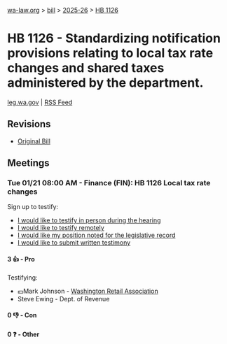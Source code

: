 [wa-law.org](/) > [bill](/bill/) > [2025-26](/bill/2025-26/) > [HB 1126](/bill/2025-26/hb/1126/)

# HB 1126 - Standardizing notification provisions relating to local tax rate changes and shared taxes administered by the department.
[leg.wa.gov](https://app.leg.wa.gov/billsummary?BillNumber=1126&Year=2025&Initiative=false) | [RSS Feed](./rss.xml)

## Revisions
* [Original Bill](1/)

## Meetings
### Tue 01/21 08:00 AM - Finance (FIN): HB 1126 Local tax rate changes
Sign up to testify:
* [I would like to testify in person during the hearing](https://app.leg.wa.gov/csi/Testifier/Add?chamber=House&mId=32444&aId=161415&caId=24870&tId=1)
* [I would like to testify remotely](https://app.leg.wa.gov/csi/Testifier/Add?chamber=House&mId=32444&aId=161415&caId=24870&tId=2)
* [I would like my position noted for the legislative record](https://app.leg.wa.gov/csi/Testifier/Add?chamber=House&mId=32444&aId=161415&caId=24870&tId=3)
* [I would like to submit written testimony](https://app.leg.wa.gov/csi/Testifier/Add?chamber=House&mId=32444&aId=161415&caId=24870&tId=4)

#### 3 👍 - Pro
Testifying:
* 💵Mark Johnson - [Washington Retail Association](/org/washington_retail_association/)
* Steve Ewing - Dept. of Revenue

#### 0 👎 - Con

#### 0 ❓ - Other
